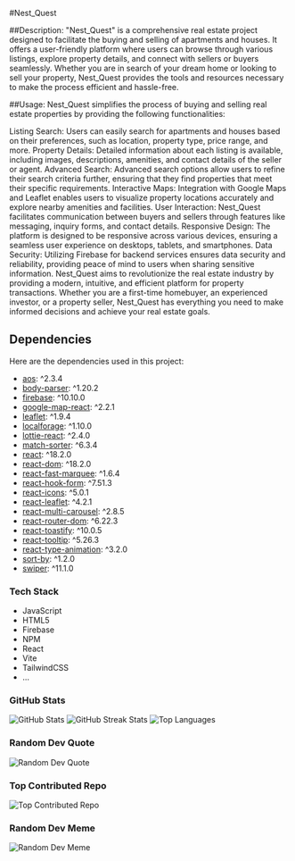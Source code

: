#Nest_Quest

##Description:
"Nest_Quest" is a comprehensive real estate project designed to facilitate the buying and selling of apartments and houses. It offers a user-friendly platform where users can browse through various listings, explore property details, and connect with sellers or buyers seamlessly. Whether you are in search of your dream home or looking to sell your property, Nest_Quest provides the tools and resources necessary to make the process efficient and hassle-free.

##Usage:
Nest_Quest simplifies the process of buying and selling real estate properties by providing the following functionalities:

Listing Search: Users can easily search for apartments and houses based on their preferences, such as location, property type, price range, and more.
Property Details: Detailed information about each listing is available, including images, descriptions, amenities, and contact details of the seller or agent.
Advanced Search: Advanced search options allow users to refine their search criteria further, ensuring that they find properties that meet their specific requirements.
Interactive Maps: Integration with Google Maps and Leaflet enables users to visualize property locations accurately and explore nearby amenities and facilities.
User Interaction: Nest_Quest facilitates communication between buyers and sellers through features like messaging, inquiry forms, and contact details.
Responsive Design: The platform is designed to be responsive across various devices, ensuring a seamless user experience on desktops, tablets, and smartphones.
Data Security: Utilizing Firebase for backend services ensures data security and reliability, providing peace of mind to users when sharing sensitive information.
Nest_Quest aims to revolutionize the real estate industry by providing a modern, intuitive, and efficient platform for property transactions. Whether you are a first-time homebuyer, an experienced investor, or a property seller, Nest_Quest has everything you need to make informed decisions and achieve your real estate goals.

## Dependencies

Here are the dependencies used in this project:

- [aos](https://github.com/michalsnik/aos): ^2.3.4
- [body-parser](https://www.npmjs.com/package/body-parser): ^1.20.2
- [firebase](https://www.npmjs.com/package/firebase): ^10.10.0
- [google-map-react](https://www.npmjs.com/package/google-map-react): ^2.2.1
- [leaflet](https://www.npmjs.com/package/leaflet): ^1.9.4
- [localforage](https://www.npmjs.com/package/localforage): ^1.10.0
- [lottie-react](https://www.npmjs.com/package/lottie-react): ^2.4.0
- [match-sorter](https://www.npmjs.com/package/match-sorter): ^6.3.4
- [react](https://reactjs.org/): ^18.2.0
- [react-dom](https://reactjs.org/docs/react-dom.html): ^18.2.0
- [react-fast-marquee](https://www.npmjs.com/package/react-fast-marquee): ^1.6.4
- [react-hook-form](https://www.npmjs.com/package/react-hook-form): ^7.51.3
- [react-icons](https://react-icons.github.io/react-icons/): ^5.0.1
- [react-leaflet](https://www.npmjs.com/package/react-leaflet): ^4.2.1
- [react-multi-carousel](https://www.npmjs.com/package/react-multi-carousel): ^2.8.5
- [react-router-dom](https://reactrouter.com/web/guides/quick-start): ^6.22.3
- [react-toastify](https://www.npmjs.com/package/react-toastify): ^10.0.5
- [react-tooltip](https://www.npmjs.com/package/react-tooltip): ^5.26.3
- [react-type-animation](https://www.npmjs.com/package/react-type-animation): ^3.2.0
- [sort-by](https://www.npmjs.com/package/sort-by): ^1.2.0
- [swiper](https://swiperjs.com/): ^11.1.0



### Tech Stack

- JavaScript
- HTML5
- Firebase
- NPM
- React
- Vite
- TailwindCSS
- ...

### GitHub Stats

![GitHub Stats](https://github-readme-stats.vercel.app/api?username=gmhridu&theme=dark&hide_border=false&include_all_commits=false&count_private=false)
![GitHub Streak Stats](https://github-readme-streak-stats.herokuapp.com/?user=gmhridu&theme=dark&hide_border=false)
![Top Languages](https://github-readme-stats.vercel.app/api/top-langs/?username=gmhridu&theme=dark&hide_border=false&include_all_commits=false&count_private=false&layout=compact)

### Random Dev Quote

![Random Dev Quote](https://quotes-github-readme.vercel.app/api?type=horizontal&theme=radical)

### Top Contributed Repo

![Top Contributed Repo](https://github-contributor-stats.vercel.app/api?gmhridu=yourusername&limit=5&theme=dark&combine_all_yearly_contributions=true)

### Random Dev Meme

![Random Dev Meme](https://randommeme-five.vercel.app/)
